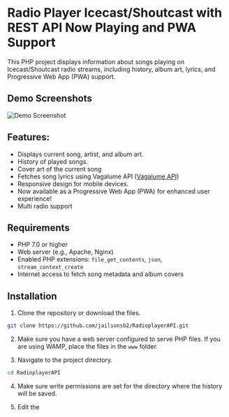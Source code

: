 # Radio Player Icecast/Shoutcast with REST API Now Playing and PWA Support

This PHP project displays information about songs playing on Icecast/Shoutcast radio streams, including history, album art, lyrics, and Progressive Web App (PWA) support.

## Demo Screenshots

![Demo Screenshot](https://i.imgur.com/oULEMgZ.jpeg)

## Features:

* Displays current song, artist, and album art.
* History of played songs.
* Cover art of the current song
* Fetches song lyrics using Vagalume API ([Vagalume API](https://api.vagalume.com.br/docs/))
* Responsive design for mobile devices.
* Now available as a Progressive Web App (PWA) for enhanced user experience!
* Multi radio support

## Requirements

* PHP 7.0 or higher
* Web server (e.g., Apache, Nginx)
* Enabled PHP extensions: `file_get_contents`, `json`, `stream_context_create`
* Internet access to fetch song metadata and album covers


## Installation

1. Clone the repository or download the files.

```bash
git clone https://github.com/jailsonsb2/RadioplayerAPI.git
```

2. Make sure you have a web server configured to serve PHP files. If you are using WAMP, place the files in the `www` folder.

3. Navigate to the project directory.


```bash
cd RadioplayerAPI
```

4. Make sure write permissions are set for the directory where the history will be saved.

5. Edit the <script> in the index.php

```javascript
<script>
            window.streams = {
                timeRefresh: 5000,
                stations: [
                    {
                        name: "Jailson Web Rádio",
                        hash: "jailson",
                        description: "Música sem parar",
                        logo: "assets/jailson_logo.png",
                        album:
                            "assets/jailson_cover.png",
                        cover:
                            "assets/jailson_cover.png",
                        api: "get_stream_title.php?url=https://stream.zeno.fm/yn65fsaurfhvv",
                        stream_url: "https://stream.zeno.fm/yn65fsaurfhvv",
                        tv_url: "https://eu1.servers10.com:2020/VideoPlayer/8106?autoplay=1",
                        server: "spotify",
                        program: {
                            time: "00:00",
                            name: "Jailson Web Radio",
                            description: "AO VIVO // ON AIR",
                        },
                        social: {
                            facebook: "https://facebook.com/",
                            twitter: "https://twitter.com/",
                            instagram: "https://www.instagram.com//",
                        },
                        apps: {
                            android: "#",
                            ios: "#",
                        },
                    },
                    {
                        name: "BENDICIÓN STEREO",
                        hash: "bendicion",
                        description: "Bendecidos para bendecir!",
                        logo: "assets/default.png",
                        album:
                            "assets/cover.png",
                        cover:
                            "assets/cover.png",
                        api: "get_stream_title.php?url=https://sv2.globalhostlive.com/proxy/bendistereo/stream2",
                        stream_url: "https://sv2.globalhostlive.com/proxy/bendistereo/stream2",
                        tv_url: "https://eu1.servers10.com:2020/VideoPlayer/8106?autoplay=1",
                        server: "spotify",
                        program: {
                            time: "11:00",
                            name: "Bendición Stereo",
                            description: "EN VIVO // ON AIR",
                        },
                        social: {
                            facebook: "https://facebook.com/BendicionStereo",
                            twitter: "https://twitter.com/BendiStereo",
                            instagram: "https://www.instagram.com/BendiStereo/",
                        },
                        apps: {
                            android: "#",
                            ios: "#",
                        },
                    },                    
                ],
            };
        </script>

 ```


## Configuration

Edit the `get_stream_title.php` file to add the allowed URLs of the radio streams.


```php
$allowedUrls = [
    'https://stream.zeno.fm/yn65fsaurfhvv',
    'https://sv2.globalhostlive.com/proxy/bendistereo/stream2',
    // Adicione outras URLs permitidas aqui
];
```

## Usage

The API can be called with the desired stream URL. For example:

```
http://yoursite/get_stream_title.php?url=https://stream.zeno.fm/yn65fsaurfhvv
```

The response will be a JSON in the following format:

```json
{
  "songtitle": "Ton Molinari - Eu Não Estou Só",
  "artist": "Ton Molinari",
  "song": "Eu Não Estou Só",
  "source": "https://stream.zeno.fm/yn65fsaurfhvv",
  "artwork": "https://exemplo.com/capa-album.jpg",
  "song_history": [
    {
      "song": {
        "title": "Música Anterior 1",
        "artist": "Artista Anterior 1"
      }
    },
    {
      "song": {
        "title": "Música Anterior 2",
        "artist": "Artista Anterior 2"
      }
    }
  ]
}
```

### Parameters

- `url`: The radio stream URL. Must be in the list of allowed URLs.
- `interval` (optional): Metadata reading interval (in bytes). Default is `19200`.

## Architecture

### Main Functions

- **getMp3StreamTitle($streamingUrl, $interval)**: Reads the metadata from the radio stream and returns the title of the current song.
- **extractArtistAndSong($title)**: Extracts the artist name and song title from the stream metadata.
- **getAlbumArt($artist, $song)**: Searches for the album cover on iTunes.
- **getHistoryFileName($url, $ignoreFirst)**: Generates the history file name based on the stream URL.
- **updateHistory($url, $artist, $song)**: Updates the history of played songs for a given stream.

## Error Handling

The API returns clear error messages in case of failures, for example:


```json
{
  "error": "Invalid URL"
}
```

ou

```json
{
  "error": "Failed to retrieve stream title"
}
```

## CORS Permissions

The CORS header is configured to allow all origins. This can be adjusted as needed:


```php
header('Access-Control-Allow-Origin: *');
```

## Contributing

1. Fork the project.
2. Create a branch for your feature (`git checkout -b feature/new-feature`).
3. Commit your changes (`git commit -am 'Add new feature'`).
4. Push to the branch (`git push origin feature/new-feature`).
5. Create a new Pull Request.

## License

This project is licensed under the MIT License. See the [LICENSE](LICENSE) file for details.

